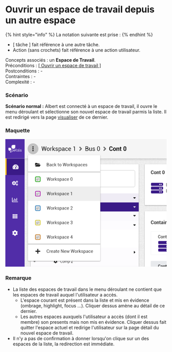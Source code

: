 # Ouvrir un espace de travail depuis un autre espace

{% hint style="info" %}
La notation suivante est prise :
{% endhint %}

* \[ tâche \] fait référence à une autre tâche.
* Action \(sans crochets\) fait référence à une action utilisateur.

Concepts associés : un **Espace de Travail**.  
Préconditions : [\[](charger-un-espace-de-travail.md)[ Ouvrir un espace de travail \]](charger-un-espace-de-travail.md)  
Postconditions : -  
Contraintes : -  
Complexité : -

### Scénario

**Scénario normal :** Albert est connecté à un espace de travail, il ouvre le menu déroulant et sélectionne son nouvel espace de travail parmis la liste. Il est redirigé vers la page [visualiser](visualiser-un-espace-de-travail.md) de ce dernier.



### Maquette

![](../../.gitbook/assets/proposition-fil-d-ariane-6.png)



### Remarque

* La liste des espaces de travail dans le menu déroulant ne contient que les espaces de travail auquel l'utilisateur a accès.
  * L'espace courant est présent dans la liste et mis en évidence \(ombrage, highlight, focus ...\). Cliquer dessus amène au détail de ce dernier.
  * Les autres espaces auxquels l'utilisateur a accès \(dont il est membre\) son presents mais non mis en évidence. Cliquer dessus fait quitter l'espace actuel et redirige l'utilisateur sur la page détail du nouvel espace de travail.
* Il n'y a pas de confirmation à donner lorsqu'on clique sur un des espaces de la liste, la redirection est immédiate.


